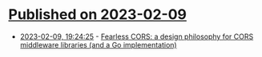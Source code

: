 # [Published on 2023-02-09](index.md)

* [2023-02-09, 19:24:25](https://lobste.rs/s/jvo4iy/fearless_cors_design_philosophy_for_cors) - [Fearless CORS: a design philosophy for CORS middleware libraries (and a Go implementation)](https://jub0bs.com/posts/2023-02-08-fearless-cors/)
